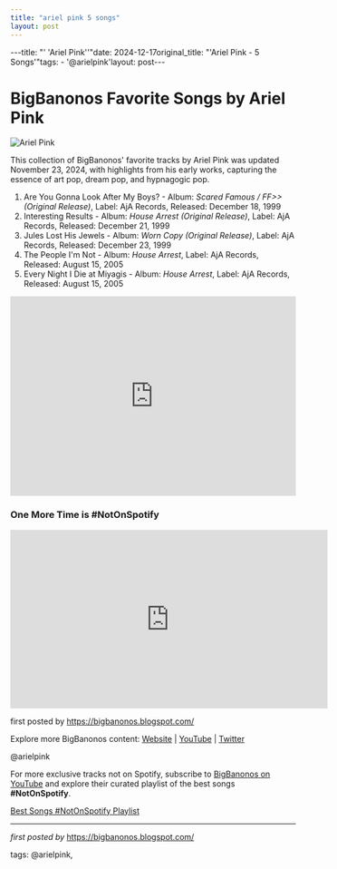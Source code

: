 ```yaml
---
title: "ariel pink 5 songs"
layout: post
---
```

---title: "' 'Ariel Pink''"date: 2024-12-17original_title: "'Ariel Pink - 5 Songs'"tags:  - '@arielpink'layout: post---<h1>BigBanonos Favorite Songs by Ariel Pink</h1><img src="https://images.ctfassets.net/lnhrh9gqejzl/2Tp7SQYs0NiAhNWyAXweRy/295d33a8fb6aa05c2998fbc91715f6f3/ARIELPINK_PHOTOLIZGOETZ007-1.jpg?fm=jpg" alt="Ariel Pink"> <p>This collection of BigBanonos' favorite tracks by Ariel Pink was updated November 23, 2024, with highlights from his early works, capturing the essence of art pop, dream pop, and hypnagogic pop.</p> <ol> <li>Are You Gonna Look After My Boys? - Album: <i>Scared Famous / FF>> (Original Release)</i>, Label: AjA Records, Released: December 18, 1999</li> <li>Interesting Results - Album: <i>House Arrest (Original Release)</i>, Label: AjA Records, Released: December 21, 1999</li> <li>Jules Lost His Jewels - Album: <i>Worn Copy (Original Release)</i>, Label: AjA Records, Released: December 23, 1999</li> <li>The People I'm Not - Album: <i>House Arrest</i>, Label: AjA Records, Released: August 15, 2005</li> <li>Every Night I Die at Miyagis - Album: <i>House Arrest</i>, Label: AjA Records, Released: August 15, 2005</li></ol> <div> <iframe src="https://open.spotify.com/embed/playlist/2dKaPWktdDVNc1tMKmKv87?utm_source=generator" width="100%" height="352" frameborder="0" allowfullscreen="" allow="autoplay; clipboard-write; encrypted-media; fullscreen; picture-in-picture" loading="lazy"></iframe></div> <h3>One More Time is #NotOnSpotify</h3><div> <iframe width="560" height="315" src="https://www.youtube.com/embed/4SYvSRXVW2o?si=rBJTy_QIQ2id9m83" title="YouTube video player" frameborder="0" allow="accelerometer; autoplay; clipboard-write; encrypted-media; gyroscope; picture-in-picture; web-share" referrerpolicy="strict-origin-when-cross-origin" allowfullscreen></iframe></div> <p>first posted by https://bigbanonos.blogspot.com/</p> <div> <p>Explore more BigBanonos content: <a href="https://bigbanonos.blogspot.com/">Website</a> | <a href="https://www.youtube.com/@BigBanonos">YouTube</a> | <a href="https://x.com/bigbanonos">Twitter</a></p></div> <!-- Tags --><p>@arielpink</p><!--Subscribe and Playlist Links--><div>    <p>For more exclusive tracks not on Spotify, subscribe to <a href="https://www.youtube.com/@BigBanonos" target="_blank">BigBanonos on YouTube</a> and explore their curated playlist of the best songs <strong>#NotOnSpotify</strong>.</p>    <p><a href="https://www.youtube.com/playlist?list=PLtuNtuTatqI0kFahUCbtbfenC_ET5O_tr" target="_blank">Best Songs #NotOnSpotify Playlist<br /></a></p></div><hr /><p><em>first posted by</em> <a href="https://bigbanonos.blogspot.com/" rel="noopener" target="_new">https://bigbanonos.blogspot.com/</a></p><p>tags: @arielpink,</p>